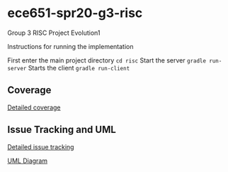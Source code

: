 # ece651-spr20-g3-risc

Group 3 RISC Project Evolution1


Instructions for running the implementation

First enter the main project directory
`cd risc`
Start the server
`gradle run-server`
Starts the client
`gradle run-client`



## Coverage
[Detailed coverage](https://zjc4.pages.oit.duke.edu/ece651-spr20-g3-risc/dashboard.html)

## Issue Tracking and UML

[Detailed issue tracking](https://docs.google.com/document/d/1j75eWC3iny3EWGDm9YbUtcIzfGZLLNuehOXTCtnfDaI/edit)

[UML Diagram](https://docs.google.com/drawings/d/1y8CAN1fAxeAx6zgHyzvR8XrUbPgJHyjkEW35hsDjXTw/edit)

